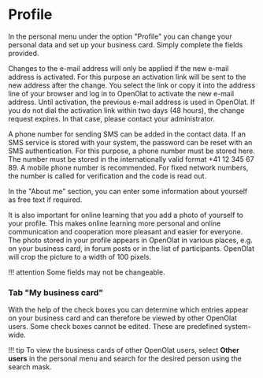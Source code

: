 # Profile


In the personal menu under the option "Profile" you can change your personal
data and set up your business card. Simply complete the fields provided.

Changes to the e-mail address will only be applied if the new e-mail address
is activated. For this purpose an activation link will be sent to the new
address after the change. You select the link or copy it into the address line
of your browser and log in to OpenOlat to activate the new e-mail address.
Until activation, the previous e-mail address is used in OpenOlat. If you do
not dial the activation link within two days (48 hours), the change request
expires. In that case, please contact your administrator.

A phone number for sending SMS can be added in the contact data. If an SMS
service is stored with your system, the password can be reset with an SMS
authentication. For this purpose, a phone number must be stored here. The
number must be stored in the internationally valid format +41 12 345 67 89. A
mobile phone number is recommended. For fixed network numbers, the number is
called for verification and the code is read out.

In the "About me" section, you can enter some information about yourself as
free text if required.

It is also important for online learning that you add a photo of yourself to
your profile. This makes online learning more personal and online
communication and cooperation more pleasant and easier for everyone. The photo
stored in your profile appears in OpenOlat in various places, e.g. on your
business card, in forum posts or in the list of participants. OpenOlat will
crop the picture to a width of 100 pixels.

  
!!! attention
	Some fields may not be changeable.

### Tab "My business card"

With the help of the check boxes you can determine which entries appear on
your business card and can therefore be viewed by other OpenOlat users. Some
check boxes cannot be edited. These are predefined system-wide.

!!! tip
	To view the business cards of other OpenOlat users, select **Other users** in the
	personal menu and search for the desired person using the search mask.
